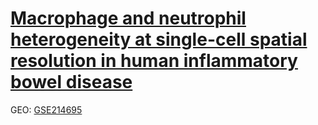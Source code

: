 # [Macrophage and neutrophil heterogeneity at single-cell spatial resolution in human inflammatory bowel disease](https://pubmed.ncbi.nlm.nih.gov/37495570/)
GEO: [GSE214695](https://www.ncbi.nlm.nih.gov/geo/query/acc.cgi?acc=GSE214695)
